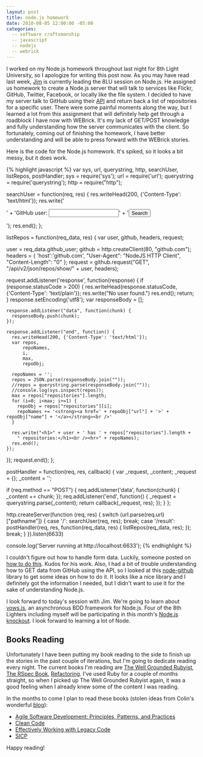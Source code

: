 ```yaml
---
layout: post
title: node.js homework
date: 2010-08-05 12:00:00 -05:00
categories:
  -- software craftsmanship
  -- javascript
  -- nodejs
  -- webrick  
---
```


I worked on my Node.js homework throughout last night for 8th Light University, so I apologize for writing this post now.  As you may have read last week, [Jim](http://twitter.com/jsuchy) is currently leading the 8LU session on Node.js.  He assigned us homework to create a Node.js server that will talk to services like Flickr, GitHub, Twitter, Facebook, or locally like the file system.  I decided to have my server talk to GitHub using their [API](http://develop.github.com/) and return back a list of repositories for a specific user.  There were some painful moments along the way, but I learned a lot from this assignment that will definitely help get through a roadblock I have now with WEBrick.  It's my lack of GET/POST knowledge and fully understanding how the server communicates with the client.  So fortunately, coming out of finishing the homework, I have better understanding and will be able to press forward with the WEBrick stories.

Here is the code for the Node.js homework.  It's spiked, so it looks a bit messy, but it does work.

{% highlight javascript %}
var sys,
    url,
    querystring,
    http,
    searchUser,
    listRepos,
    postHandler;
sys = require('sys');
url = require('url');
querystring = require('querystring');
http = require("http");

searchUser = function(req, res) {
  res.writeHead(200, {'Content-Type': 'text/html'});
  res.write('<form action="/result" method="post">' +
      'GitHub user: <input type="text" name="github_user">' +
      '<input type="submit" value="Search"></form>');
  res.end();
};

listRepos = function(req_data, res) {
  var user,
      github,
      headers,
      request;

  user = req_data.github_user;
  github = http.createClient(80, "github.com");
  headers = {
    'host':'github.com',
    "User-Agent": "NodeJS HTTP Client",
    "Content-Length": "0"
  };
  request = github.request("GET", "/api/v2/json/repos/show/" + user, headers);

  request.addListener('response', function(response) {
    if (response.statusCode > 200) {
      res.writeHead(response.statusCode, {'Content-Type': 'text/plain'});
      res.write("No user found.")
      res.end();
      return;
    }
    response.setEncoding('utf8');
    var responseBody = [];

    response.addListener("data", function(chunk) {
      responseBody.push(chunk);
    });

    response.addListener("end", function() {
      res.writeHead(200, {'Content-Type': 'text/html'});
      var repos,
          repoNames,
          i,
          max,
          repoObj;

      repoNames = '';
      repos = JSON.parse(responseBody.join(""));
      //repos = querystring.parse(responseBody.join(""));
      //console.log(sys.inspect(repos));
      max = repos["repositories"].length;
      for (i=0; i<max; i+=1) {
        repoObj = repos["repositories"][i];
        repoNames += '<strong><a href=' + repoObj["url"] + '>' + repoObj["name"] + '</a></strong><br />'
      }

      res.write("<h1>" + user + ' has ' + repos["repositories"].length + 
        " repositories:</h1><br /><hr>" + repoNames);
      res.end();
    });
  });
  request.end();
};

postHandler = function(req, res, callback) {
  var _request,
      _content;
  _request = {};
  _content = '';

  if (req.method == "POST") {
    req.addListener('data', function(chunk) {
      _content += chunk;
    });
    req.addListener('end', function() {
      _request = querystring.parse(_content);
      return callback(_request, res);
    });
  }
};

http.createServer(function (req, res) {
  switch (url.parse(req.url)["pathname"]) {
  case '/':
    searchUser(req, res);
    break;
  case '/result':
    postHandler(req, res, function(req_data, res) {
      listRepos(req_data, res);
    });
    break;
  }
}).listen(6633)

console.log('Server running at http://localhost:6633');
{% endhighlight %}

I couldn't figure out how to handle form data.  Luckily, someone posted on [how to do this](http://www.toxiccoma.com/random/nodejs-0195-http-post-handling-of-form-data).  Kudos for his work.  Also, I had a bit of trouble understanding how to GET data from GitHub using the API, so I looked at this [node-github](http://github.com/ajaxorg/node-github) library to get some ideas on how to do it.  It looks like a nice library and I definitely got the information I needed, but I didn't want to use it for the sake of understanding Node.js.

I look forward to today's session with Jim.  We're going to learn about [vows.js](http://vowsjs.org/), an asynchronous BDD framework for Node.js.  Four of the 8th Lighters including myself will be participating in this month's [Node.js knockout](http://nodeknockout.com/).  I look forward to learning a lot of Node.

## Books Reading

Unfortunately I have been putting my book reading to the side to finish up the stories in the past couple of iterations, but I'm going to dedicate reading every night.  The current books I'm reading are [The Well Grounded Rubyist](http://www.amazon.com/Well-Grounded-Rubyist-David-Black/dp/1933988657), [The RSpec Book](http://www.amazon.com/RSpec-Book-Behaviour-Development-Cucumber/dp/1934356379), [Refactoring](http://www.amazon.com/Refactoring-Improving-Design-Existing-Code/dp/0201485672).  I've used Ruby for a couple of months straight, so when I picked up The Well Grounded Rubyist again, it was a good feeling when I already knew some of the content I was reading.

In the months to come I plan to read these books (stolen ideas from Colin's wonderful [blog](http://softwareapprenticeship.wordpress.com/)):

* [Agile Software Development: Principles, Patterns, and Practices](http://www.amazon.com/Software-Development-Principles-Patterns-Practices/dp/0135974445)
* [Clean Code](http://www.amazon.com/Clean-Code-Handbook-Software-Craftsmanship/dp/0132350882)
* [Effectively Working with Legacy Code](http://www.amazon.com/Working-Effectively-Legacy-Michael-Feathers/dp/0131177052)
* [SICP](http://www.amazon.com/Structure-Interpretation-Computer-Programs-Engineering/dp/0262011530)

Happy reading!
